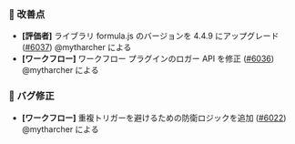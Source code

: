 ### 🚀 改善点

* **[評価者]** ライブラリ formula.js のバージョンを 4.4.9 にアップグレード ([#6037](https://github.com/nocobase/nocobase/pull/6037)) @mytharcher による
* **[ワークフロー]** ワークフロー プラグインのロガー API を修正 ([#6036](https://github.com/nocobase/nocobase/pull/6036)) @mytharcher による

### 🐛 バグ修正

* **[ワークフロー]** 重複トリガーを避けるための防衛ロジックを追加 ([#6022](https://github.com/nocobase/nocobase/pull/6022)) @mytharcher による
